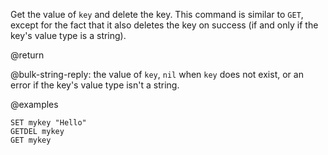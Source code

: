 Get the value of `key` and delete the key.
This command is similar to `GET`, except for the fact that it also deletes the key on success (if and only if the key's value type is a string).

@return

@bulk-string-reply: the value of `key`, `nil` when `key` does not exist, or an error if the key's value type isn't a string.

@examples

```cli
SET mykey "Hello"
GETDEL mykey
GET mykey
```
